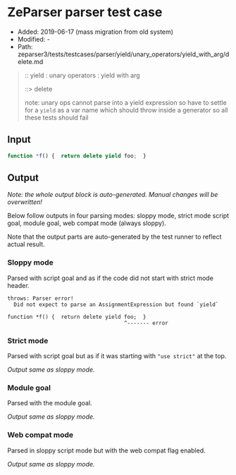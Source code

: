 # ZeParser parser test case

- Added: 2019-06-17 (mass migration from old system)
- Modified: -
- Path: zeparser3/tests/testcases/parser/yield/unary_operators/yield_with_arg/delete.md

> :: yield : unary operators : yield with arg
>
> ::> delete
>
> note: unary ops cannot parse into a yield expression so have to settle for a `yield` as a var name which should throw inside a generator so all these tests should fail


## Input


`````js
function *f() {  return delete yield foo;  }
`````

## Output

_Note: the whole output block is auto-generated. Manual changes will be overwritten!_

Below follow outputs in four parsing modes: sloppy mode, strict mode script goal, module goal, web compat mode (always sloppy).

Note that the output parts are auto-generated by the test runner to reflect actual result.

### Sloppy mode

Parsed with script goal and as if the code did not start with strict mode header.

`````
throws: Parser error!
  Did not expect to parse an AssignmentExpression but found `yield`

function *f() {  return delete yield foo;  }
                                     ^------- error
`````

### Strict mode

Parsed with script goal but as if it was starting with `"use strict"` at the top.

_Output same as sloppy mode._

### Module goal

Parsed with the module goal.

_Output same as sloppy mode._

### Web compat mode

Parsed in sloppy script mode but with the web compat flag enabled.

_Output same as sloppy mode._
